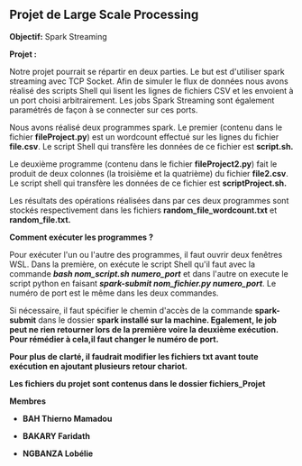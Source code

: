 ## Projet de Large Scale Processing
**Objectif:**
Spark Streaming

**Projet :**

<p>Notre projet pourrait se répartir en deux parties. Le but est d'utiliser spark streaming avec TCP Socket. Afin de simuler le flux de données nous avons réalisé des scripts Shell qui lisent les lignes de fichiers CSV et les envoient à un port choisi arbitrairement. Les jobs Spark Streaming sont également paramétrés de façon à se connecter sur ces ports.</p>

<p> Nous avons réalisé deux programmes spark. Le premier (contenu dans le fichier <b>fileProject.py</b>) est un wordcount effectué sur les lignes du fichier <b>file.csv</b>. Le script Shell qui transfère les données de ce fichier est <b>script.sh.</b></p>

<p>Le deuxième programme (contenu dans le fichier <b>fileProject2.py</b>) fait le produit de deux colonnes (la troisième et la quatrième) du fichier <b>file2.csv</b>. Le script shell qui transfère les données de ce fichier est <b>scriptProject.sh.</b></p>

<p>Les résultats des opérations réalisées dans par ces deux programmes sont stockés respectivement dans les fichiers <b>random_file_wordcount.txt</b> et <b>random_file.txt.</b></p>

**Comment exécuter les programmes ?**

Pour  exécuter l'un ou l'autre des programmes, il faut ouvrir deux fenêtres WSL. Dans la première, on exécute le script Shell qu'il faut avec la commande ***bash nom_script.sh numero_port*** et dans l'autre on execute le script python en faisant ***spark-submit nom_fichier.py numero_port***. Le numéro de port est le même dans les deux commandes. 

Si nécessaire, il faut spécifier le chemin d'accès de la commande <b>spark-submit</b> dans le dossier <b>spark<b> installé sur la machine. Egalement, le job peut ne rien retourner lors de la première voire la deuxième exécution. Pour rémédier à cela,il faut changer le numéro de port.

Pour plus de clarté, il faudrait modifier les fichiers txt avant toute exécution en ajoutant plusieurs retour chariot.

Les fichiers du projet sont contenus dans le dossier <b>fichiers_Projet</b>

**Membres**

* BAH Thierno Mamadou

* BAKARY Faridath

* NGBANZA Lobélie

